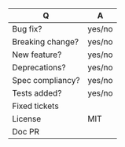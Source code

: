 <!--- 
Before making a PR please make sure to read our contributing guidlines 
https://github.com/babel/babel/blob/master/CONTRIBUTING.md
-->

| Q                 | A
| ----------------- | ---
| Bug fix?          | yes/no
| Breaking change?  | yes/no
| New feature?      | yes/no
| Deprecations?     | yes/no
| Spec compliancy?  | yes/no
| Tests added?      | yes/no
| Fixed tickets     | <!--comma-separated list of tickets fixed by the PR, if any -->
| License           | MIT
| Doc PR            | <!-- reference to the documentation PR, if any -->

<!-- Describe your changes below in as much detail as possible -->
